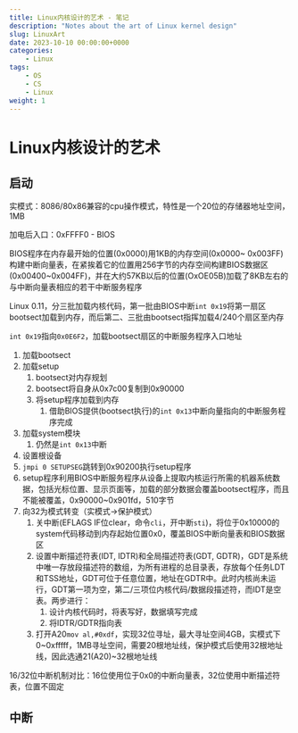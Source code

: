 ```yaml
---
title: Linux内核设计的艺术 - 笔记
description: "Notes about the art of Linux kernel design"
slug: LinuxArt
date: 2023-10-10 00:00:00+0000
categories:
    - Linux
tags:
    - OS
    - CS
    - Linux
weight: 1
---
```


# Linux内核设计的艺术

## 启动

实模式：8086/80x86兼容的cpu操作模式，特性是一个20位的存储器地址空间，1MB

加电后入口：0xFFFF0 - BIOS

BIOS程序在内存最开始的位置(0x0000)用1KB的内存空间(0x0000~ 0x003FF)构建中断向量表，在紧挨着它的位置用256字节的内存空间构建BIOS数据区(0x00400~0x004FF)，并在大约57KB以后的位置(OxOE05B)加载了8KB左右的与中断向量表相应的若干中断服务程序

Linux 0.11，分三批加载内核代码，第一批由BIOS中断`int 0x19`将第一扇区bootsect加载到内存，而后第二、三批由bootsect指挥加载4/240个扇区至内存

`int 0x19`指向`0x0E6F2`，加载bootsect扇区的中断服务程序入口地址

1. 加载bootsect
2. 加载setup
	1. bootsect对内存规划
	2. bootsect将自身从0x7c00复制到0x90000
	3. 将setup程序加载到内存
		1. 借助BIOS提供(bootsect执行)的`int 0x13`中断向量指向的中断服务程序完成
3. 加载system模块
	1. 仍然是`int 0x13`中断
4. 设置根设备
5. `jmpi 0 SETUPSEG`跳转到0x90200执行setup程序
6. setup程序利用BIOS中断服务程序从设备上提取内核运行所需的机器系统数据，包括光标位置、显示页面等，加载的部分数据会覆盖bootsect程序，而且不能被覆盖，0x90000~0x901fd，510字节
7. 向32为模式转变（实模式$\rightarrow$保护模式）
	1. 关中断(EFLAGS IF位clear，命令`cli`，开中断`sti`)，将位于0x10000的system代码移动到内存起始位置0x0，覆盖BIOS中断向量表和BIOS数据区
	2. 设置中断描述符表(IDT, IDTR)和全局描述符表(GDT, GDTR)，GDT是系统中唯一存放段描述符的数组，为所有进程的总目录表，存放每个任务LDT和TSS地址，GDT可位于任意位置，地址在GDTR中。此时内核尚未运行，GDT第一项为空，第二/三项位内核代码/数据段描述符，而IDT是空表。两步进行：
		1. 设计内核代码时，将表写好，数据填写完成
		2. 将IDTR/GDTR指向表
	3. 打开A20`mov al,#0xdf`，实现32位寻址，最大寻址空间4GB，实模式下0~0xfffff，1MB寻址空间，需要20根地址线，保护模式后使用32根地址线，因此选通21(A20)~32根地址线

16/32位中断机制对比：16位使用位于0x0的中断向量表，32位使用中断描述符表，位置不固定

## 中断